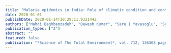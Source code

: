 ```yaml
---
title: "Malaria epidemics in India: Role of climatic condition and control measures"
date: 2020-01-01
publishDate: 2020-01-14T10:29:11.932144Z
authors: ["Mahdi Baghbanzadeh", "Dewesh Kumar", "Sare I Yavasoglu", "Sydney Manning", "Ahmad Ali Hanaﬁ-Bojd", "Hassan Ghasemzadeh", "Ifthekar Sikder", "Dilip Kumar", "Nisha Murmu", "Ubydul Haque"]
publication_types: ["2"]
abstract: ""
featured: false
publication: "*Science of The Total Environment*, vol. 712, 136368 pages, April 2020"
---
```


